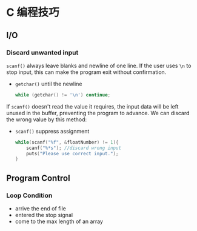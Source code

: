 # C 编程技巧

## I/O

### Discard unwanted input

`scanf()` always leave blanks and newline of one line. If the user uses `\n` to stop input, this can make the program exit without confirmation.

* `getchar()` until the newline

  ```C
  while (getchar() != '\n') continue;
  ```

If `scanf()` doesn't read the value it requires, the input data will be left unused in the buffer, preventing the program to advance. We can discard the wrong value by this method:

* `scanf()` suppress assignment

  ```C
  while(scanf("%f", &floatNumber) != 1){
      scanf("%*s"); //discard wrong input
      puts("Please use correct input.");
  }
  ```

  



## Program Control

### Loop Condition

* arrive the end of file
* entered the stop signal
* come to the max length of an array